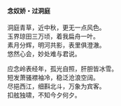 #### 念奴娇・过洞庭

洞庭青草，近中秋，更无一点风色。  
玉界琼田三万顷，着我扁舟一叶。  
素月分辉，明河共影，表里俱澄澈。  
悠然心会，妙处难与君说。

应念岭表经年，孤光自照，肝胆皆冰雪。  
短发萧骚襟袖冷，稳泛沧浪空阔。  
尽挹西江，细斟北斗，万象为宾客。  
扣舷独啸，不知今夕何夕。